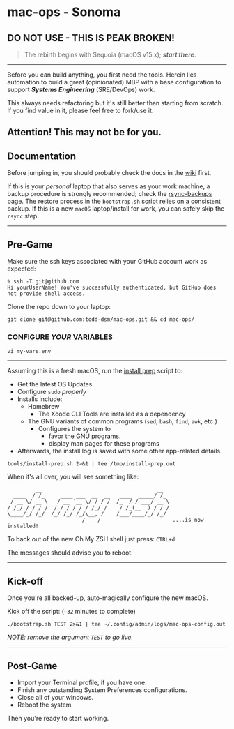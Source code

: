 # mac-ops - Sonoma

## DO NOT USE - THIS IS PEAK BROKEN!

> The rebirth begins with Sequoia (macOS v15.x); ***start there***.

---

Before you can build anything, you first need the tools. Herein lies automation to build a great (opinionated) MBP with a base configuration to support **_Systems Engineering_** (SRE/DevOps) work.

This always needs refactoring but it's still better than starting from scratch. If you find value in it, please feel free to fork/use it.

## Attention! This may not be for you.

## Documentation

Before jumping in, you should probably check the docs in the [wiki] first.

If this is your _personal_ laptop that also serves as your work machine, a backup procedure is strongly recommended; check the [rsync-backups] page. The restore process in the `bootstrap.sh` script relies on a consistent backup. If this is a new `macOS` laptop/install for work, you can safely skip the `rsync` step.

***

## Pre-Game

Make sure the ssh keys associated with your GitHub account work as expected:

```shell
% ssh -T git@github.com
Hi yourUserName! You've successfully authenticated, but GitHub does not provide shell access.
```

Clone the repo down to your laptop:

`git clone git@github.com:todd-dsm/mac-ops.git && cd mac-ops/`

### CONFIGURE _YOUR_ VARIABLES

`vi my-vars.env`

***

Assuming this is a fresh macOS, run the [install prep] script to:
* Get the latest OS Updates
* Configure `sudo` _properly_
* Installs include:
  * Homebrew
    * The Xcode CLI Tools are installed as a dependency
  * The GNU variants of common programs (`sed`, `bash`, `find`, `awk`, etc.)
    * Configures the system to
      * favor the GNU programs.
      * display man pages for these programs
* Afterwards, the install log is saved with some other app-related details.

```shell
tools/install-prep.sh 2>&1 | tee /tmp/install-prep.out
```

When it's all over, you will see something like:

```shell
         __                                     __
  ____  / /_     ____ ___  __  __   ____  _____/ /_
 / __ \/ __ \   / __ `__ \/ / / /  /_  / / ___/ __ \
/ /_/ / / / /  / / / / / / /_/ /    / /_(__  ) / / /
\____/_/ /_/  /_/ /_/ /_/\__, /    /___/____/_/ /_/
                        /____/                       ....is now installed!
```

To back out of the new Oh My ZSH shell just press: `CTRL+d`

The messages should advise you to reboot.

***

## Kick-off

Once you're all backed-up, auto-magically configure the new macOS.

Kick off the script: (`~32` minutes to complete)

`./bootstrap.sh TEST 2>&1 | tee ~/.config/admin/logs/mac-ops-config.out`

*NOTE: remove the argument `TEST` to go live.*

***

## Post-Game

* Import your Terminal profile, if you have one.
* Finish any outstanding System Preferences configurations.
* Close all of your windows.
* Reboot the system

Then you're ready to start working.

[phase1]:https://github.com/todd-dsm/process-ph1
[install prep]:https://github.com/todd-dsm/mac-ops/wiki/Install-Prep
[wiki]:https://github.com/todd-dsm/mac-ops/wiki
[rsync-backups]:https://github.com/todd-dsm/rsync-backups
